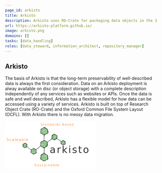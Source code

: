 ```yaml
---
page_id: arkisto
title: Arkisto
description: Arkisto uses RO-Crate for packaging data objects in the 3 uses cases described below, Modern PARADISEC, UTS Research Data Repository and UTS Cultural Datasets. As part of these use-cases they have been developing or enhancing their tooling to facilitate their use of RO-Crate
url: https://arkisto-platform.github.io/
image: arkisto.png
domains: []
tasks: [data_handling]
roles: [data_steward, information_architect, repository_manager]
---
```

## Arkisto

The basis of Arkisto is that the long-term preservability of well-described data is always the first consideration.
Data on an Arkisto deployment is alway available on disc (or object storage) with a complete description independently of any services such as websites or APIs. Once the data is safe and well described, Arkisto has a flexible model for how data can be accessed using a variety of services.
Arkisto is built on top of Research Object Crate (RO-Crate) and the Oxford Common File System Layout (OCFL).
With Arkisto there is no messy data migration.

<img src="assets/img/arkisto.png" alt="Arkisto logo" width="300px">

